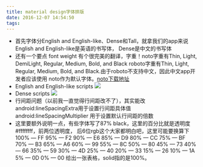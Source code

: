 ```yaml
---
title: material design字体排版
date: 2016-12-07 14:54:50
tags:
---
```

- 首先字体分English and English-like、Dense和Tall，就拿我们的app来说English and English-like是英语的书写体，
Dense是中文的书写体
- 还有一个要点 font weight 有个很完美的翻译，字重！noto字重有Thin, Light, DemiLight, Regular, Medium, Bold, and Black
roboto字重有Thin, Light, Regular, Medium, Bold, and Black.由于roboto不支持中文，因此中文app开发者应该使用
noto作为默认字体。[noto下载地址](https://www.google.com/get/noto/) 
- English and English-like scripts ![](../../../../img/roboto.png)
- Dense scripts ![](../../../../img/noto.png)
- 行间距问题（以前我一直觉得行间距改不了），其实能改android:lineSpacingExtra用于设置行间距具体值
 android:lineSpacingMultiplier 用于设置默认行间距的倍数
- 这里要额外说明一点，有些字体写了87% black，这里的百分比就是透明度#ffffffff，前两位透明度，
后6位rgb这个大家都明白吧，这里可能要换算下
100% — FF
95% — F2
90% — E6
85% — D9
80% — CC
75% — BF
70% — B3
65% — A6
60% — 99
55% — 8C
50% — 80
45% — 73
40% — 66
35% — 59
30% — 4D
25% — 40
20% — 33
15% — 26
10% — 1A
5% — 0D
0% — 00
给出一张表格，solid指的是100%。